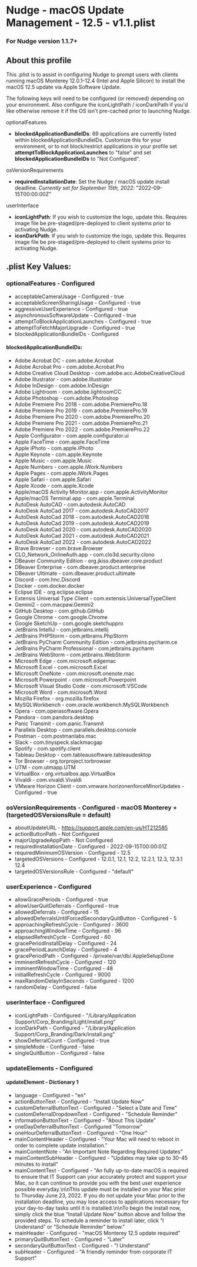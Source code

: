 # Nudge - macOS Update Management - 12.5 - v1.1.plist
### For Nudge version 1.1.7+
## About this profile

This .plist is to assist in configuring Nudge to prompt users with clients running macOS Monterey 12.0.1-12.4 (Intel and Apple Silicon) to install the macOS 12.5 update via Apple Software Update.

The following keys will need to be configured (or removed) depending on your environment. Also configure the iconLightPath / iconDarkPath if you'd like otherwise remove it if the OS isn't pre-cached prior to launching Nudge.

optionalFeatures
- **blockedApplicationBundleIDs**: 69 applications are currently listed within blockedApplicationBundleIDs. Customize this for your environment, or to not block/restrict applications in your profile set **attemptToBlockApplicationLaunches** to "false" and set **blockedApplicationBundleIDs** to "Not Configured".

osVersionRequirements
- **requiredInstallationDate**: Set the Nudge / macOS update install deadline. *Currently set for September 15th, 2022*: "2022-09-15T00:00:00Z"

userInterface
- **iconLightPath**: If you wish to customize the logo, update this. Requires image file be pre-staged/pre-deployed to client systems prior to activating Nudge.
- **iconDarkPath**: If you wish to customize the logo, update this. Requires image file be pre-staged/pre-deployed to client systems prior to activating Nudge.

## .plist Key Values:

### optionalFeatures - Configured
- acceptableCameraUsage - Configured - true
- acceptableScreenSharingUsage - Configured - true
- aggressiveUserExperience - Configured - true
- asynchronousSoftwareUpdate - Configured - true
- attemptToBlockApplicationLaunches - Configured - true
- attemptToFetchMajorUpgrade - Configured - true
- blockedApplicationBundleIDs - Configured

#### blockedApplicationBundleIDs:
- Adobe Acrobat DC - com.adobe.Acrobat
- Adobe Acrobat Pro - com.adobe.Acrobat.Pro
- Adobe Creative Cloud Desktop - com.adobe.acc.AdobeCreativeCloud
- Adobe Illustrator - com.adobe.Illustrator
- Adobe InDesign - com.adobe.InDesign
- Adobe Lightroom - com.adobe.lightroomCC
- Adobe Photoshop - com.adobe.Photoshop
- Adobe Premiere Pro 2018 - com.adobe.PremierePro.18
- Adobe Premiere Pro 2019 - com.adobe.PremierePro.19
- Adobe Premiere Pro 2020 - com.adobe.PremierePro.20
- Adobe Premiere Pro 2021 - com.adobe.PremierePro.21
- Adobe Premiere Pro 2022 - com.adobe.PremierePro.22
- Apple Configurator - com.apple.configurator.ui
- Apple FaceTime - com.apple.FaceTime
- Apple iPhoto - com.apple.iPhoto
- Apple Keynote - com.apple.Keynote
- Apple Music - com.apple.Music
- Apple Numbers - com.apple.iWork.Numbers
- Apple Pages - com.apple.iWork.Pages
- Apple Safari - com.apple.Safari
- Apple Xcode - com.apple.Xcode
- Apple/macOS Activity Monitor.app - com.apple.ActivityMonitor
- Apple/macOS Terminal.app - com.apple.Terminal
- AutoDesk AutoCAD - com.autodesk.AutoCAD
- AutoDesk AutoCad 2017 - com.autodesk.AutoCAD2017
- AutoDesk AutoCad 2018 - com.autodesk.AutoCAD2018
- AutoDesk AutoCad 2019 - com.autodesk.AutoCAD2019
- AutoDesk AutoCad 2020 - com.autodesk.AutoCAD2020
- AutoDesk AutoCad 2021 - com.autodesk.AutoCAD2021
- AutoDesk AutoCad 2022 - com.autodesk.AutoCAD2022
- Brave Browser - com.brave.Browser
- CLO_Network_OnlineAuth.app - com.clo3d.security.clono
- DBeaver Community Edition - org.jkiss.dbeaver.core.product
- DBeaver Enterprise - com.dbeaver.product.enterprise
- DBeaver Ultimate - com.dbeaver.product.ultimate
- Discord - com.hnc.Discord
- Docker - com.docker.docker
- Eclipse IDE - org.eclipse.eclipse
- Extensis Universal Type Client - com.extensis.UniversalTypeClient
- Gemini2 - com.macpaw.Gemini2
- GitHub Desktop - com.github.GitHub
- Google Chrome - com.google.Chrome
- Google SketchUp - com.google.sketchuppro
- JetBrains IntelliJ - com.jetbrains.intellij
- JetBrains PHPStorm - com.jetbrains.PhpStorm
- JetBrains PyCharm Community Edition - com.jetbrains.pycharm.ce
- JetBrains PyCharm Professional - com.jetbrains.pycharm
- JetBrains WebStorm - com.jetbrains.WebStorm
- Microsoft Edge - com.microsoft.edgemac
- Microsoft Excel - com.microsoft.Excel
- Microsoft OneNote - com.microsoft.onenote.mac
- Microsoft Powerpoint - com.microsoft.Powerpoint
- Microsoft Visual Studio Code - com.microsoft.VSCode
- Microsoft Word - com.microsoft.Word
- Mozilla Firefox - org.mozilla.firefox
- MySQLWorkbench - com.oracle.workbench.MySQLWorkbench
- Opera - com.operasoftware.Opera
- Pandora - com.pandora.desktop
- Panic Transmit - com.panic.Transmit
- Parallels Desktop - com.parallels.desktop.console
- Postman - com.postmanlabs.mac
- Slack - com.tinyspeck.slackmacgap
- Spotify - com.spotify.client
- Tableau Desktop - com.tableausoftware.tableaudesktop
- Tor Browser - org.torproject.torbrowser
- UTM - com.utmapp.UTM
- VirtualBox - org.virtualbox.app.VirtualBox
- Vivaldi - com.vivaldi.Vivaldi
- VMware Horizon Client - com.vmware.horizonenforceMinorUpdates - Configured - true

### osVersionRequirements - Configured - macOS Monterey + (targetedOSVersionsRule = default)

- aboutUpdateURL - https://support.apple.com/en-us/HT212585
- actionButtonPath - Not Configured
- majorUpgradeAppPath - Not Configured
- requiredInstallationDate - Configured - 2022-09-15T00:00:01Z
- requiredMinimumOSVersion - Configured - 12.5
- targetedOSVersions - Configured - 12.0.1, 12.1, 12.2, 12.2.1, 12.3, 12.3.1 12.4
- targetedOSVersionsRule - Configured - "default"

### userExperience - Configured
- allowGracePeriods - Configured - true
- allowUserQuitDeferrals - Configured - true
- allowedDeferrals - Configured - 15
- allowedDeferralsUntilForcedSecondaryQuitButton - Configured - 5
- approachingRefreshCycle - Configured - 3600
- approachingWindowTime - Configured - 96
- elapsedRefreshCycle - Configured - 60
- gracePeriodInstallDelay - Configured - 24
- gracePeriodLaunchDelay - Configured - 4
- gracePeriodPath - Configured - /private/var/db/.AppleSetupDone
- imminentRefreshCycle - Configured - 120
- imminentWindowTime - Configured - 48
- initialRefreshCycle - Configured - 9000
- maxRandomDelayInSeconds - Configured - 1200
- randomDelay - Configured - false


### userInterface - Configured
- iconLightPath - Configured - "/Library/Application Support/Corp_Branding/Light/install.png"
- iconDarkPath - Configured - "/Library/Application Support/Corp_Branding/Dark/install.png"
- showDeferralCount - Configured - true
- simpleMode - Configured - false
- singleQuitButton - Configured - false


### updateElements - Configured
#### updateElement - Dictionary 1
- language - Configured - "en"
- actionButtonText - Configured - "Install Update Now"
- customDeferralButtonText - Configured - "Select a Date and Time"
- customDeferralDropdownText - Configured - "Schedule Reminder"
- informationButtonText - Configured - "About This Update"
- oneDayDeferralButtonText - Configured "Tomorrow"
- oneHourDeferralButtonText - Configured - "One Hour"
- mainContentHeader - Configured - "Your Mac will need to reboot in order to complete update installation."
- mainContentNote - "An Important Note Regarding Required Updates"
- mainContentSubHeader - Configured - "Updates may take up to 30-45 minutes to install"
- mainContentText - Configured - "An fully up-to-date macOS is required to ensure that IT Support can your accurately protect and support your Mac, so it can continue to provide you with the best user experience possible everyday.\n\nThis update must be installed on your Mac prior to Thursday June 23, 2022. If you do not update your Mac prior to the installation deadline, you may lose access to applications necessary for your day-to-day tasks until it is installed.\n\nTo begin the install now, simply click the blue “Install Update Now” button above and follow the provided steps. To schedule a reminder to install later, click “I Understand” or "Schedule Reminder" below."
- mainHeader - Configured - "macOS Monterey 12.5 update required"
- primaryQuitButtonText - Configured - "Later"
- secondaryQuitButtonText - Configured - "I Understand"
- subHeader - Configured - "A friendly reminder from corporate IT Support"
